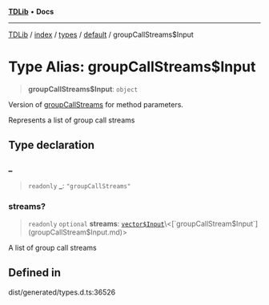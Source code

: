 [**TDLib**](../../../../../../README.md) • **Docs**

***

[TDLib](../../../../../../modules.md) / [index](../../../../../README.md) / [types](../../../README.md) / [default](../README.md) / groupCallStreams$Input

# Type Alias: groupCallStreams$Input

> **groupCallStreams$Input**: `object`

Version of [groupCallStreams](groupCallStreams.md) for method parameters.

Represents a list of group call streams

## Type declaration

### \_

> `readonly` **\_**: `"groupCallStreams"`

### streams?

> `readonly` `optional` **streams**: [`vector$Input`](vector$Input.md)\<[`groupCallStream$Input`](groupCallStream$Input.md)\>

A list of group call streams

## Defined in

dist/generated/types.d.ts:36526
